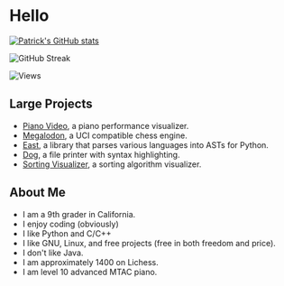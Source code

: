 # Hello

[![Patrick's GitHub stats](https://github-readme-stats.vercel.app/api?username=huangpatrick16777216)](https://github.com/huangpatrick16777216)

![GitHub Streak](https://github-readme-streak-stats.herokuapp.com/?user=huangpatrick16777216)

![Views](https://komarev.com/ghpvc/?username=HuangPatrick16777216)

## Large Projects
* [Piano Video][pianovid], a piano performance visualizer.
* [Megalodon][megalodon], a UCI compatible chess engine.
* [East][east], a library that parses various languages into ASTs for Python.
* [Dog][dog], a file printer with syntax highlighting.
* [Sorting Visualizer][sortvis], a sorting algorithm visualizer.

## About Me
* I am a 9th grader in California.
* I enjoy coding (obviously)
* I like Python and C/C++
* I like GNU, Linux, and free projects (free in both freedom and price).
* I don't like Java.
* I am approximately 1400 on Lichess.
* I am level 10 advanced MTAC piano.

[pianovid]: https://github.com/HuangPatrick16777216/piano_video
[sortvis]: https://github.com/HuangPatrick16777216/sorting_visualizer
[megalodon]: https://github.com/HuangPatrick16777216/megalodon
[video]: https://github.com/HuangPatrick16777216/video_editor
[dog]: https://github.com/HuangPatrick16777216/dog
[east]: https://github.com/HuangPatrick16777216/python-east
